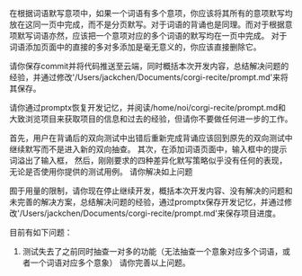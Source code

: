 在根据词语默写意项中，如果一个词语有多个意项，你应该将其所有的意项默写均放在这同一页中完成，而不是分页默写。对于词语的背诵也是同理。而对于根据意项默写词语亦然，应该把一个意项对应的多个词语的默写均在一页中完成。
对于词语添加页面中的直接的多对多添加是毫无意义的，你应该直接删除它。

请你保存commit并将代码推送至云端，同时概括本次开发内容，总结解决问题的经验，并通过修改'/Users/jackchen/Documents/corgi-recite/prompt.md'来将其保存。

请你通过promptx恢复开发记忆，并阅读/home/noi/corgi-recite/prompt.md和大致浏览项目来获取项目的信息和过去的经验，但请你不要做任何进一步的工作。

首先，用户在背诵后的双向测试中出错后重新完成背诵应该回到原先的双向测试中继续默写而不是进入新的双向抽查。
其次，在添加词语页面中，输入框中的提示词溢出了输入框，
然后，刚刚要求的四种差异化默写策略似乎没有任何的表现，无论是否使用你提供的测试用例。
请你解决如上问题

囿于用量的限制，请你现在停止继续开发，概括本次开发内容、没有解决的问题和未完善的解决方案，总结解决问题的经验，通过promptx保存开发记忆，并通过修改'/Users/jackchen/Documents/corgi-recite/prompt.md'来保存项目进度。

目前有如下问题：
1. 测试失去了之前同时抽查一对多的功能（无法抽查一个意象对应多个词语，或者一个词语对应多个意象）
请你完善以上问题。